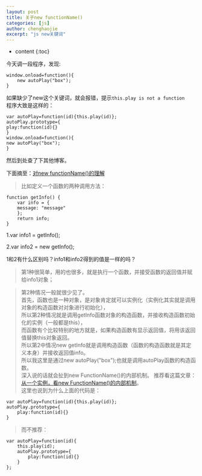 ```yaml
---
layout: post
title: 关于new functionName()
categories: [js]
author: chenghaojie
excerpt: "js new关键词"
---
```



* content
{:toc}


今天调一段程序，发现:

    window.onload=function(){
        new autoPlay("box");
    }
如果缺少了new这个关键词，就会报错，提示`this.play is not a function`<br/>
程序大致是这样的：

    var autoPlay=function(id){this.play(id)};
    autoPlay.prototype={
    play:function(id){}
    }
    window.onload=function(){
    new autoPlay("box");
    }
然后到处查了下其他博客。<br/>

下面摘至：[对new functionName()的理解 ](http://blog.csdn.net/stalwartwill/article/details/26451461；)<br/>
>比如定义一个函数的两种调用方法：

    function getInfo() {
        var info = {
        message: "message"
        };
        return info;
    }
1.var info1 = getInfo();

2.var info2 = new getInfo();

1和2有什么区别吗？info1和info2得到的值是一样的吗？

>第1种很简单，用的也很多，就是执行一个函数，并接受函数的返回值并赋给info1对象；

>第2种情况一般就很少见了。<br/>
首先，函数也是一种对象，是对象肯定就可以实例化（实例化其实就是调用对象的构造函数对对象进行初始化），<br/>
所以第2种情况就是调用getInfo函数对象的构造函数，并接收构造函数初始化的实例（一般都是this），<br/>
而函数有个比较特别的地方就是，如果构造函数有显示返回值，将用该返回值替换this对象返回。<br/>
所以第2中情况new getInfo就是调用构造函数（函数的构造函数就是其定义本身）并接收返回值info。<br/>
所以我这里是通过new autoPlay("box");也就是调用autoPlay函数的构造函数。<br/>
深入说的话就会扯到new FunctionName()的内部机制。
推荐看这篇文章：[从一个实例，看new FunctionName()的内部机制](http://www.cnblogs.com/youxin/p/3355968.html)。<br/>
这里也说到为什么上面的代码是：

    var autoPlay=function(id){this.play(id)};
    autoPlay.prototype={
        play:function(id){}
    }
>而不推荐：

    var autoPlay=function(id){
        this.play(id);
        autoPlay.prototype={
            play:function(id){}
        }
    };